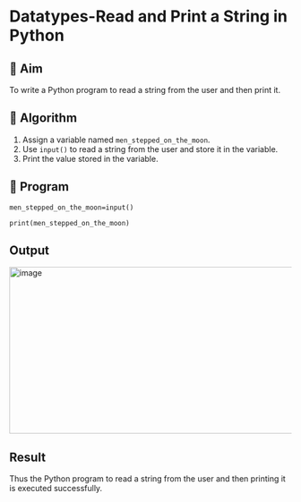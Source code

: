 # Datatypes-Read and Print a String in Python

## 🎯 Aim
To write a Python program to read a string from the user and then print it.

## 🧠 Algorithm
1. Assign a variable named `men_stepped_on_the_moon`.
2. Use `input()` to read a string from the user and store it in the variable.
3. Print the value stored in the variable.

## 🧾 Program
```
men_stepped_on_the_moon=input()

print(men_stepped_on_the_moon)
```

## Output
<img width="1347" height="298" alt="image" src="https://github.com/user-attachments/assets/f60254b1-c317-4982-bdbd-dda10b049126" />


## Result
Thus the Python program to read a string from the user and then printing it is executed successfully.
